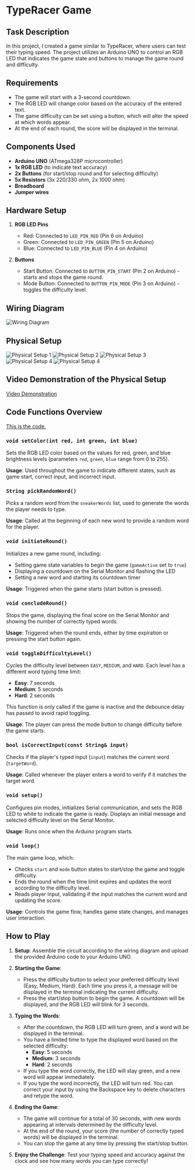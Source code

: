 # TypeRacer Game

## Task Description
In this project, I created a game similar to TypeRacer, where users can test their typing speed. The project utilizes an Arduino UNO to control an RGB LED that indicates the game state and buttons to manage the game round and difficulty.

## Requirements
- The game will start with a 3-second countdown.
- The RGB LED will change color based on the accuracy of the entered text.
- The game difficulty can be set using a button, which will alter the speed at which words appear.
- At the end of each round, the score will be displayed in the terminal.

## Components Used
- **Arduino UNO** (ATmega328P microcontroller)
- **1x RGB LED** (to indicate text accuracy)
- **2x Buttons** (for start/stop round and for selecting difficulty)
- **5x Resistors** (3x 220/330 ohm, 2x 1000 ohm)
- **Breadboard**
- **Jumper wires**

## Hardware Setup

1. **RGB LED Pins**
   - Red: Connected to `LED_PIN_RED` (Pin 6 on Arduino)
   - Green: Connected to `LED_PIN_GREEN` (Pin 5 on Arduino)
   - Blue: Connected to `LED_PIN_BLUE` (Pin 4 on Arduino)

2. **Buttons**
   - Start Button: Connected to `BUTTON_PIN_START` (Pin 2 on Arduino) - starts and stops the game round.
   - Mode Button: Connected to `BUTTON_PIN_MODE` (Pin 3 on Arduino) - toggles the difficulty level.

## Wiring Diagram
![Wiring Diagram](./imagini/schema_circuit_trg.PNG)

## Physical Setup
![Physical Setup 1](./imagini/poza1_trg.jpeg)
![Physical Setup 2](./imagini/poza2_trg.jpeg)
![Physical Setup 3](./imagini/poza3_trg.jpeg)
![Physical Setup 4](./imagini/poza4_trg.jpeg)
![Physical Setup 4](./imagini/poza5_trg.jpeg)

## Video Demonstration of the Physical Setup
[Video Demonstration](https://youtube.com/shorts/4CTRUkjRXb0?feature=share)

## Code Functions Overview

[This is the code.](/code)


### `void setColor(int red, int green, int blue)`

Sets the RGB LED color based on the values for red, green, and blue brightness levels (parameters `red`, `green`, `blue` range from 0 to 255).

**Usage**: Used throughout the game to indicate different states, such as game start, correct input, and incorrect input.

### `String pickRandomWord()`

Picks a random word from the `sneakerWords` list, used to generate the words the player needs to type.

**Usage**: Called at the beginning of each new word to provide a random word for the player.

### `void initiateRound()`

Initializes a new game round, including:
   - Setting game state variables to begin the game (`gameActive` set to `true`)
   - Displaying a countdown on the Serial Monitor and flashing the LED
   - Setting a new word and starting its countdown timer

**Usage**: Triggered when the game starts (start button is pressed).

### `void concludeRound()`

Stops the game, displaying the final score on the Serial Monitor and showing the number of correctly typed words.

**Usage**: Triggered when the round ends, either by time expiration or pressing the start button again.

### `void toggleDifficultyLevel()`

Cycles the difficulty level between `EASY`, `MEDIUM`, and `HARD`. Each level has a different word typing time limit:
   - **Easy**: 7 seconds
   - **Medium**: 5 seconds
   - **Hard**: 2 seconds

This function is only called if the game is inactive and the debounce delay has passed to avoid rapid toggling.

**Usage**: The player can press the mode button to change difficulty before the game starts.

### `bool isCorrectInput(const String& input)`

Checks if the player's typed input (`input`) matches the current word (`targetWord`).

**Usage**: Called whenever the player enters a word to verify if it matches the target word.

### `void setup()`

Configures pin modes, initializes Serial communication, and sets the RGB LED to white to indicate the game is ready. Displays an initial message and selected difficulty level on the Serial Monitor.

**Usage**: Runs once when the Arduino program starts.

### `void loop()`

The main game loop, which:
   - Checks `start` and `mode` button states to start/stop the game and toggle difficulty.
   - Ends the round when the time limit expires and updates the word according to the difficulty level.
   - Reads player input, validating if the input matches the current word and updating the score.

**Usage**: Controls the game flow, handles game state changes, and manages user interaction.


## How to Play
1. **Setup**: Assemble the circuit according to the wiring diagram and upload the provided Arduino code to your Arduino UNO.

2. **Starting the Game**:
   - Press the difficulty button to select your preferred difficulty level (Easy, Medium, Hard). Each time you press it, a message will be displayed in the terminal indicating the current difficulty.
   - Press the start/stop button to begin the game. A countdown will be displayed, and the RGB LED will blink for 3 seconds.

3. **Typing the Words**:
   - After the countdown, the RGB LED will turn green, and a word will be displayed in the terminal.
   - You have a limited time to type the displayed word based on the selected difficulty:
     - **Easy**: 5 seconds
     - **Medium**: 3 seconds
     - **Hard**: 2 seconds
   - If you type the word correctly, the LED will stay green, and a new word will appear immediately.
   - If you type the word incorrectly, the LED will turn red. You can correct your input by using the Backspace key to delete characters and retype the word.

4. **Ending the Game**:
   - The game will continue for a total of 30 seconds, with new words appearing at intervals determined by the difficulty level.
   - At the end of the round, your score (the number of correctly typed words) will be displayed in the terminal.
   - You can stop the game at any time by pressing the start/stop button.

5. **Enjoy the Challenge**: Test your typing speed and accuracy against the clock and see how many words you can type correctly!
